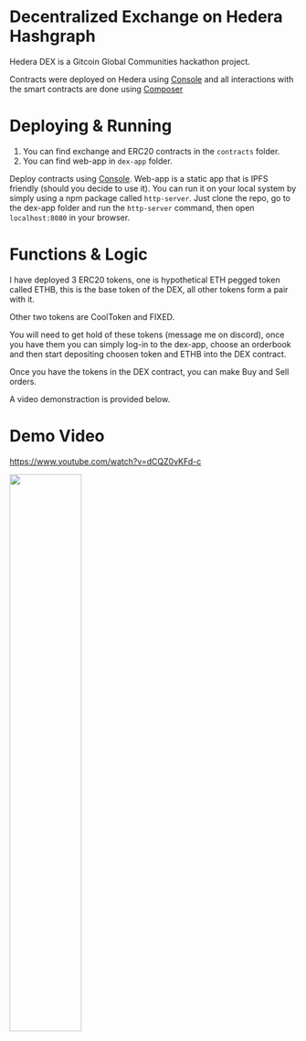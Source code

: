 # Decentralized Exchange on Hedera Hashgraph

Hedera DEX is a Gitcoin Global Communities hackathon project.

Contracts were deployed on Hedera using [Console](https://console.hashingsystems.com/) and all interactions with the smart contracts are done using [Composer](https://chrome.google.com/webstore/detail/composer-for-hedera-hashg/hdjnnemgikeoehneddegfcmkljenlean)

# Deploying & Running
1. You can find exchange and ERC20 contracts in the `contracts` folder.
2. You can find web-app in `dex-app` folder.

Deploy contracts using [Console](https://console.hashingsystems.com/).
Web-app is a static app that is IPFS friendly (should you decide to use it). You can run it on your local system by simply using a npm package called `http-server`. Just clone the repo, go to the dex-app folder and run the `http-server` command, then open `localhost:8080` in your browser.

# Functions & Logic

I have deployed 3 ERC20 tokens, one is hypothetical ETH pegged token called ETHB, this is the base token of the DEX, all other tokens form a pair with it.

Other two tokens are CoolToken and FIXED.

You will need to get hold of these tokens (message me on discord), once you have them you can simply log-in to the dex-app, choose an orderbook and then start depositing choosen token and ETHB into the DEX contract.

Once you have the tokens in the DEX contract, you can make Buy and Sell orders.

A video demonstraction is provided below.  

# Demo Video
https://www.youtube.com/watch?v=dCQZ0vKFd-c

[<img src="https://img.youtube.com/vi/dCQZ0vKFd-c/maxresdefault.jpg" width="50%">](https://youtu.be/dCQZ0vKFd-c)
